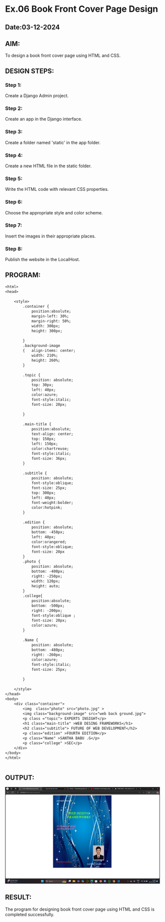 # Ex.06 Book Front Cover Page Design
## Date:03-12-2024

## AIM:
To design a book front cover page using HTML and CSS.

## DESIGN STEPS:

### Step 1:
Create a Django Admin project.

### Step 2:
Create an app in the Django interface.

### Step 3:
Create a folder named 'static' in the app folder.

### Step 4:
Create a new HTML file in the static folder.

### Step 5:
Write the HTML code with relevant CSS properties.

### Step 6:
Choose the appropriate style and color scheme.

### Step 7:
Insert the images in their appropriate places.

### Step 8:
Publish the website in the LocalHost.

## PROGRAM:
```
<html>
<head>
    
    <style>
        .container {
            position:absolute;
            margin-left: 30%;
            margin-right: 50%;
            width: 300px;
            height: 300px;
            
        }
        .background-image
        {   align-items: center;
            width: 210%;
            height: 260%;
        }

        .topic {
            position: absolute;
            top: 30px;
            left: 40px;
            color:azure;
            font-style:italic;
            font-size: 20px;

        }

        .main-title {
            position:absolute;
            text-align: center;
            top: 150px;
            left: 150px;
            color:chartreuse;
            font-style:italic;
            font-size: 36px;
        }

        .subtitle {
            position: absolute;
            font-style:oblique;
            font-size: 25px;
            top: 300px;
            left: 40px;
            font-weight:bolder;
            color:hotpink;
        }

        .edition {
            position: absolute;
            bottom: -450px;
            left: 40px;
            color:orangered;
            font-style:oblique;
            font-size: 20px
        }
        .photo {
            position: absolute;
            bottom: -400px;
            right: -250px;
            width: 120px;
            height: auto;
        }
        .college{
            position:absolute;
            bottom: -500px;
            right: -200px;
            font-style:oblique ;
            font-size: 20px;
            color:azure;
        }

        .Name {
            position: absolute;
            bottom: -480px;
            right: -260px;
            color:azure;
            font-style:italic;
            font-size: 25px;
            
        }
        
    </style>
</head>
<body>
    <div class="container">
        <img  class="photo" src="photo.jpg" >
        <img class="background-image" src="web back ground.jpg">
        <p class ="topic"> EXPERTS INSIGHT</p>
        <h1 class="main-title" >WEB DESING FRAMEWORKS</h1>
        <h2 class="subtitle"> FUTURE OF WEB DEVELOPMENT</h2>
        <p class="edition" >FOURTH EDITION</p>
        <p class="Name" >SANTHA BABU .G</p>
        <p class="college" >SEC</p>
    </div>
</body>
</html>


```
## OUTPUT:

![alt text](<Screenshot (66).png>)
## RESULT:
The program for designing book front cover page using HTML and CSS is completed successfully.
